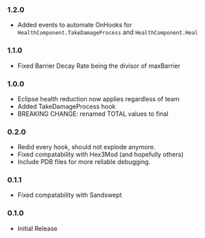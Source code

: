 ### 1.2.0
- Added events to automate OnHooks for `HealthComponent.TakeDamageProcess` and `HealthComponent.Heal`
### 1.1.0
- Fixed Barrier Decay Rate being the divisor of maxBarrier
### 1.0.0
- Eclipse health reduction now applies regardless of team
- Added TakeDamageProcess hook
- BREAKING CHANGE: renamed TOTAL values to final
### 0.2.0
- Redid every hook, should not explode anymore.
- Fixed compatability with Hex3Mod (and hopefully others)
- Include PDB files for more reliable debugging.
### 0.1.1
- Fixed compatability with Sandswept
### 0.1.0
- Initial Release
